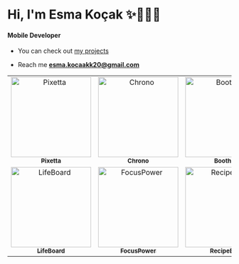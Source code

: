 <h1 align="left">Hi, I'm Esma Koçak ✨👩🏻‍💻</h1>
<h4 align="left">Mobile Developer</h4> 
  

- You can check out [my projects](https://github.com/esmakocak/SWIFT-PORTFOLIO)

- Reach me **esma.kocaakk20@gmail.com**


<table>
  <tr>
    <td align="center">
      <a href="https://github.com/esmakocak/Pixetta">
        <img src="https://github.com/user-attachments/assets/5fba328b-034f-4a5b-9450-1cbc993b6dcc" width="180" alt="Pixetta" />
        <br><sub><b>Pixetta</b></sub>
      </a>
    </td>
    <td align="center">
      <a href="https://github.com/esmakocak/Chrono">
        <img src="https://github.com/user-attachments/assets/2a8a254d-1a6a-4e0c-8d99-e5b54c3d229e" width="180" alt="Chrono" />
        <br><sub><b>Chrono</b></sub>
      </a>
    </td>
    <td align="center">
      <a href="https://github.com/esmakocak/Boothie">
        <img src="https://github.com/user-attachments/assets/3e7e7adf-f0ab-490e-8a44-3ab2e8e5ea2e" width="180" alt="Boothie" />
        <br><sub><b>Boothie</b></sub>
      </a>
    </td>
  </tr>
  <tr>
    <td align="center">
      <a href="https://github.com/esmakocak/LifeBoard">
        <img src="https://github.com/user-attachments/assets/a8abd7ca-63dc-48be-8645-4d0487c35713" width="180" alt="LifeBoard" />
        <br><sub><b>LifeBoard</b></sub>
      </a>
    </td>
    <td align="center">
      <a href="https://github.com/esmakocak/FocusPower">
        <img src="https://github.com/user-attachments/assets/8961d0d8-be49-46d5-8427-cf256affcc98" width="180" alt="FocusPower" />
        <br><sub><b>FocusPower</b></sub>
      </a>
    </td>
    <td align="center">
      <a href="https://github.com/esmakocak/RecipeBox">
        <img src="https://github.com/user-attachments/assets/de928659-030f-4b41-8699-79a73a40a421" width="180" alt="RecipeBox" />
        <br><sub><b>RecipeBox</b></sub>
      </a>
    </td>
  </tr>
</table>
